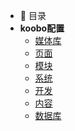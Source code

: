 - :memo: 目录
- **koobo配置**
   - [媒体库](notes/kooboo配置/媒体库)
   - [页面](notes/kooboo配置/页面)
   - [模块](notes/kooboo配置/模块)
   - [系统](notes/kooboo配置/系统)
   - [开发](notes/kooboo配置/开发)
   - [内容](notes/kooboo配置/内容)
   - [数据库](notes/kooboo配置/数据库)